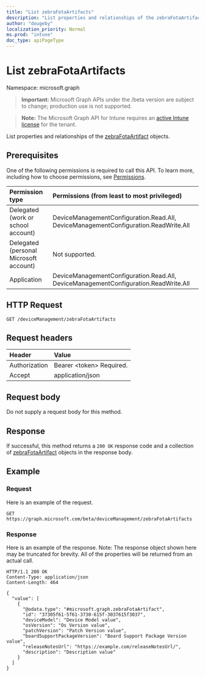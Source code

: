 ```yaml
---
title: "List zebraFotaArtifacts"
description: "List properties and relationships of the zebraFotaArtifact objects."
author: "dougeby"
localization_priority: Normal
ms.prod: "intune"
doc_type: apiPageType
---
```


# List zebraFotaArtifacts

Namespace: microsoft.graph

> **Important:** Microsoft Graph APIs under the /beta version are subject to change; production use is not supported.

> **Note:** The Microsoft Graph API for Intune requires an [active Intune license](https://go.microsoft.com/fwlink/?linkid=839381) for the tenant.

List properties and relationships of the [zebraFotaArtifact](../resources/intune-androidfotaservice-zebrafotaartifact.md) objects.

## Prerequisites
One of the following permissions is required to call this API. To learn more, including how to choose permissions, see [Permissions](/graph/permissions-reference).

|Permission type|Permissions (from least to most privileged)|
|:---|:---|
|Delegated (work or school account)|DeviceManagementConfiguration.Read.All, DeviceManagementConfiguration.ReadWrite.All|
|Delegated (personal Microsoft account)|Not supported.|
|Application|DeviceManagementConfiguration.Read.All, DeviceManagementConfiguration.ReadWrite.All|

## HTTP Request
<!-- {
  "blockType": "ignored"
}
-->
``` http
GET /deviceManagement/zebraFotaArtifacts
```

## Request headers
|Header|Value|
|:---|:---|
|Authorization|Bearer &lt;token&gt; Required.|
|Accept|application/json|

## Request body
Do not supply a request body for this method.

## Response
If successful, this method returns a `200 OK` response code and a collection of [zebraFotaArtifact](../resources/intune-androidfotaservice-zebrafotaartifact.md) objects in the response body.

## Example

### Request
Here is an example of the request.
``` http
GET https://graph.microsoft.com/beta/deviceManagement/zebraFotaArtifacts
```

### Response
Here is an example of the response. Note: The response object shown here may be truncated for brevity. All of the properties will be returned from an actual call.
``` http
HTTP/1.1 200 OK
Content-Type: application/json
Content-Length: 464

{
  "value": [
    {
      "@odata.type": "#microsoft.graph.zebraFotaArtifact",
      "id": "37305f61-5f61-3730-615f-3037615f3037",
      "deviceModel": "Device Model value",
      "osVersion": "Os Version value",
      "patchVersion": "Patch Version value",
      "boardSupportPackageVersion": "Board Support Package Version value",
      "releaseNotesUrl": "https://example.com/releaseNotesUrl/",
      "description": "Description value"
    }
  ]
}
```




